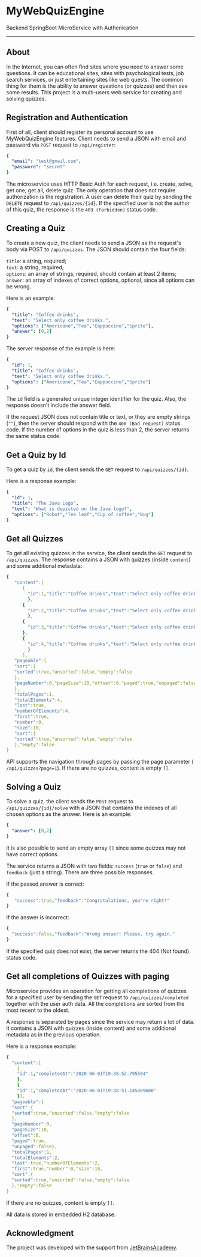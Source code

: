 
# MyWebQuizEngine
 Backend SpringBoot MicroService with Authenication 
***
## About
In the Internet, you can often find sites where you need to answer some questions. It can be educational sites, sites with psychological tests, job search services, or just entertaining sites like web quests. The common thing for them is the ability to answer questions (or quizzes) and then see some results. This project is a multi-users web service for creating and solving quizzes.

## Registration and Authentication

First of all, client should register its personal account to use MyWebQuizEngine features.
Client needs to send a JSON with email and password via `POST` request to `/api/register`:

```yaml
{
  "email": "test@gmail.com",
  "password": "secret"
}
```
The microservice uses HTTP Basic Auth for each request, i.e. create, solve, get one, get all, delete quiz.
The only operation that does not require authorization is the registration.
A user can delete their quiz by sending the `DELETE` request to `/api/quizzes/{id}`. If the specified user is not the author of this quiz, the response is the `403 (Forbidden)` status code.

## Creating a Quiz

To create a new quiz, the client needs to send a JSON as the request's body via POST to `/api/quizzes`. The JSON should contain the four fields:

`title`: a string, required;  
`text`: a string, required;  
`options`: an array of strings, required, should contain at least 2 items;  
`answer`: an array of indexes of correct options, optional, since all options can be wrong.

Here is an example:
```yaml
{
  "title": "Coffee drinks",
  "text": "Select only coffee drinks.",
  "options": ["Americano","Tea","Cappuccino","Sprite"],
  "answer": [0,2]
}
```
The server response of the example is here:
```yaml
{
  "id": 1,
  "title": "Coffee drinks",
  "text": "Select only coffee drinks.",
  "options": ["Americano","Tea","Cappuccino","Sprite"]
}
```
The `id` field is a generated unique integer identifier for the quiz. Also, the response doesn't include the answer field.

If the request JSON does not contain title or text, or they are empty strings (`""`), then the server should respond with the  `400 (Bad request)` status code. If the number of options in the quiz is less than 2, the server returns the same status code.

## Get a Quiz by Id

To get a quiz by `id`, the client sends the `GET` request to `/api/quizzes/{id}`.

Here is a response example:
```yaml
{
  "id": 1,
  "title": "The Java Logo",
  "text": "What is depicted on the Java logo?",
  "options": ["Robot","Tea leaf","Cup of coffee","Bug"]
}
```
## Get all Quizzes

To get all existing quizzes in the service, the client sends the `GET` request to `/api/quizzes`.
The response contains a JSON with quizzes (inside `content`) and some additional metadata:
```yaml
{
   "content":[
      {
        "id":1,"title":"Coffee drinks","text":"Select only coffee drinks.","options":["Americano","Tea","Cappuccino","Sprite"]
        },
      {
        "id":2,"title":"Coffee drinks","text":"Select only coffee drinks.","options":["Americano","Tea","Cappuccino","Sprite"]
        },
      {
        "id":3,"title":"Coffee drinks","text":"Select only coffee drinks.","options":["Americano","Tea","Cappuccino","Sprite"]
      },
      {
        "id":4,"title":"Coffee drinks","text":"Select only coffee drinks.","options":["Americano","Tea","Cappuccino","Sprite"]
        }
      ],
   "pageable":{
   "sort":{
   "sorted":true,"unsorted":false,"empty":false
   },
   "pageNumber":0,"pageSize":10,"offset":0,"paged":true,"unpaged":false
   },
   "totalPages":1,
   "totalElements":4,
   "last":true,
   "numberOfElements":4,
   "first":true,
   "number":0,
   "size":10,
   "sort":{
   "sorted":true,"unsorted":false,"empty":false
   },"empty":false
}
```
API supports the navigation through pages by passing the page parameter ( `/api/quizzes?page=1`). If there are no quizzes, content is empty `[]`.

## Solving a Quiz

To solve a quiz, the client sends the `POST` request to `/api/quizzes/{id}/solve` with a JSON that contains the indexes of all chosen options as the answer.
Here is an example:

```yaml
{
  "answer": [0,2]
} 
```

It is also possible to send an empty array `[]` since some quizzes may not have correct options.

The service returns a JSON with two fields: `success` (`true` or `false`) and `feedback` (just a string). There are three possible responses.

If the passed answer is correct:
```yaml
{
   "success":true,"feedback":"Congratulations, you're right!"
}
```
If the answer is incorrect:
```yaml
{
  "success":false,"feedback":"Wrong answer! Please, try again."
}
```
If the specified quiz does not exist, the server returns the 404 (Not found) status code.


## Get all completions of Quizzes with paging 

Microservice provides an operation for getting all completions of quizzes for a specified user by sending the `GET` request to `/api/quizzes/completed` together with the user auth data. All the completions are sorted from the most recent to the oldest.

A response is separated by pages since the service may return a lot of data. 
It contains a JSON with quizzes (inside content) and some additional metadata as in the previous operation.

Here is a response example:
```yaml
{
  "content":[
    {
    "id":1,"completedAt":"2020-06-01T19:38:52.795504"
    },
    {
    "id":1,"completedAt":"2020-06-01T19:38:51.145409600"
    }],
  "pageable":{
  "sort":{
  "sorted":true,"unsorted":false,"empty":false
  },
  "pageNumber":0,
  "pageSize":10,
  "offset":0,
  "paged":true,
  "unpaged":false},
  "totalPages":1,
  "totalElements":2,
  "last":true,"numberOfElements":2,
  "first":true,"number":0,"size":10,
  "sort":{
  "sorted":true,"unsorted":false,"empty":false
  },"empty":false
}
```
If there are no quizzes, content is empty `[]`.

All data is stored in embedded H2 database.

## Acknowledgment
The project was developed with the support from [JetBrainsAcademy](https://hyperskill.org).
